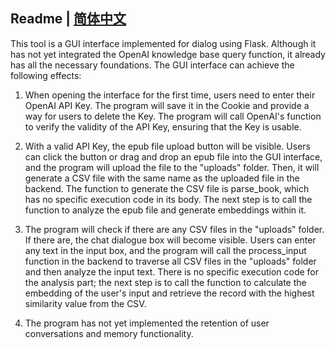 ## Readme | [简体中文](https://github.com/waynia/Chat-GUI/blob/main/readme.zh-CN.txt)

This tool is a GUI interface implemented for dialog using Flask. Although it has not yet integrated the OpenAI knowledge base query function, it already has all the necessary foundations. The GUI interface can achieve the following effects:

1. When opening the interface for the first time, users need to enter their OpenAI API Key. The program will save it in the Cookie and provide a way for users to delete the Key. The program will call OpenAI's function to verify the validity of the API Key, ensuring that the Key is usable.

2. With a valid API Key, the epub file upload button will be visible. Users can click the button or drag and drop an epub file into the GUI interface, and the program will upload the file to the "uploads" folder. Then, it will generate a CSV file with the same name as the uploaded file in the backend. The function to generate the CSV file is parse_book, which has no specific execution code in its body. The next step is to call the function to analyze the epub file and generate embeddings within it.

3. The program will check if there are any CSV files in the "uploads" folder. If there are, the chat dialogue box will become visible. Users can enter any text in the input box, and the program will call the process_input function in the backend to traverse all CSV files in the "uploads" folder and then analyze the input text. There is no specific execution code for the analysis part; the next step is to call the function to calculate the embedding of the user's input and retrieve the record with the highest similarity value from the CSV.

4. The program has not yet implemented the retention of user conversations and memory functionality.
